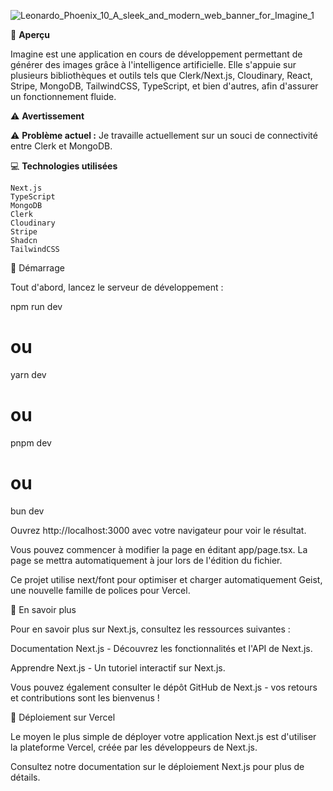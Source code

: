 
![Leonardo_Phoenix_10_A_sleek_and_modern_web_banner_for_Imagine_1](https://github.com/user-attachments/assets/d74792e3-86b7-4b5e-866c-82bfe629b062)


📌 **Aperçu**

Imagine est une application en cours de développement permettant de générer des images grâce à l'intelligence artificielle. Elle s'appuie sur plusieurs bibliothèques et outils tels que Clerk/Next.js, Cloudinary, React, Stripe, MongoDB, TailwindCSS, TypeScript, et bien d'autres, afin d'assurer un fonctionnement fluide.


⚠️ **Avertissement**

⚠️ **Problème actuel :** Je travaille actuellement sur un souci de connectivité entre Clerk et MongoDB.



💻 **Technologies utilisées**

    Next.js
    TypeScript
    MongoDB
    Clerk
    Cloudinary
    Stripe
    Shadcn
    TailwindCSS



📌 Démarrage

Tout d'abord, lancez le serveur de développement :

npm run dev
# ou
yarn dev
# ou
pnpm dev
# ou
bun dev

Ouvrez http://localhost:3000 avec votre navigateur pour voir le résultat.

Vous pouvez commencer à modifier la page en éditant app/page.tsx. La page se mettra automatiquement à jour lors de l'édition du fichier.

Ce projet utilise next/font pour optimiser et charger automatiquement Geist, une nouvelle famille de polices pour Vercel.

📖 En savoir plus

Pour en savoir plus sur Next.js, consultez les ressources suivantes :

Documentation Next.js - Découvrez les fonctionnalités et l'API de Next.js.

Apprendre Next.js - Un tutoriel interactif sur Next.js.

Vous pouvez également consulter le dépôt GitHub de Next.js - vos retours et contributions sont les bienvenus !

🚀 Déploiement sur Vercel

Le moyen le plus simple de déployer votre application Next.js est d'utiliser la plateforme Vercel, créée par les développeurs de Next.js.

Consultez notre documentation sur le déploiement Next.js pour plus de détails.

